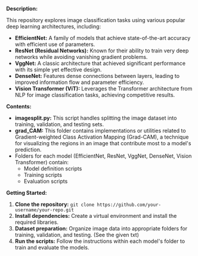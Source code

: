 **Description:**

This repository explores image classification tasks using various popular deep learning architectures, including:

*   **EfficientNet:** A family of models that achieve state-of-the-art accuracy with efficient use of parameters. 
*   **ResNet (Residual Networks):**  Known for their ability to train very deep networks while avoiding vanishing gradient problems.
*   **VggNet:** A classic architecture that achieved significant performance with its simple yet effective design.
*   **DenseNet:** Features dense connections between layers, leading to improved information flow and parameter efficiency. 
*   **Vision Transformer (ViT):** Leverages the Transformer architecture from NLP for image classification tasks, achieving competitive results.

**Contents:**

*   **imagesplit.py:** This script handles splitting the image dataset into training, validation, and testing sets.
*   **grad\_CAM:** This folder contains implementations or utilities related to Gradient-weighted Class Activation Mapping (Grad-CAM), a technique for visualizing the regions in an image that contribute most to a model's prediction.
*   Folders for each model (EfficientNet, ResNet, VggNet, DenseNet, Vision Transformer) contain:
    *   Model definition scripts
    *   Training scripts
    *   Evaluation scripts

**Getting Started:**

1.  **Clone the repository:** `git clone https://github.com/your-username/your-repo.git`
2.  **Install dependencies:** Create a virtual environment and install the required libraries.
3.  **Dataset preparation:** Organize image data into appropriate folders for training, validation, and testing. (See the given txt)
4.  **Run the scripts:**  Follow the instructions within each model's folder to train and evaluate the models. 
